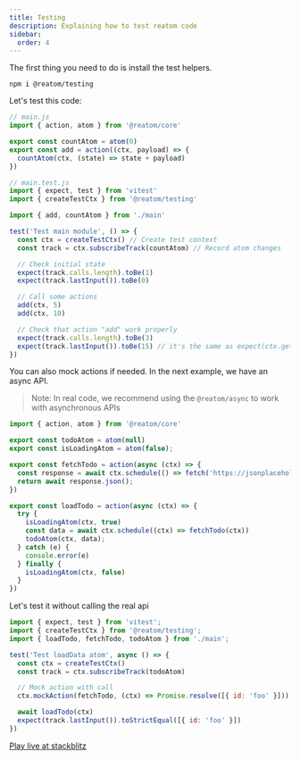 ```yaml
---
title: Testing
description: Explaining how to test reatom code
sidebar:
  order: 4
---
```


The first thing you need to do is install the test helpers.

```
npm i @reatom/testing
```

Let's test this code:

```js
// main.js
import { action, atom } from '@reatom/core'

export const countAtom = atom(0)
export const add = action((ctx, payload) => {
  countAtom(ctx, (state) => state + payload)
})
```

```js
// main.test.js
import { expect, test } from 'vitest'
import { createTestCtx } from '@reatom/testing'

import { add, countAtom } from './main'

test('Test main module', () => {
  const ctx = createTestCtx() // Create test context
  const track = ctx.subscribeTrack(countAtom) // Record atom changes

  // Check initial state
  expect(track.calls.length).toBe(1)
  expect(track.lastInput()).toBe(0)

  // Call some actions
  add(ctx, 5)
  add(ctx, 10)

  // Check that action "add" work properly
  expect(track.calls.length).toBe(3)
  expect(track.lastInput()).toBe(15) // it's the same as expect(ctx.get(countAtom)).toBe(15)
})
```

You can also mock actions if needed.
In the next example, we have an async API.

> Note: In real code, we recommend using the `@reatom/async` to work with asynchronous APIs

```ts
import { action, atom } from '@reatom/core'

export const todoAtom = atom(null)
export const isLoadingAtom = atom(false);

export const fetchTodo = action(async (ctx) => {
  const response = await ctx.schedule(() => fetch('https://jsonplaceholder.typicode.com/todos/1'))
  return await response.json();
})

export const loadTodo = action(async (ctx) => {
  try {
    isLoadingAtom(ctx, true)
    const data = await ctx.schedule((ctx) => fetchTodo(ctx))
    todoAtom(ctx, data);
  } catch (e) {
    console.error(e)
  } finally {
    isLoadingAtom(ctx, false)
  }
})
```

Let's test it without calling the real api

```js
import { expect, test } from 'vitest';
import { createTestCtx } from '@reatom/testing';
import { loadTodo, fetchTodo, todoAtom } from './main';

test('Test loadData atom', async () => {
  const ctx = createTestCtx()
  const track = ctx.subscribeTrack(todoAtom) 

  // Mock action with call
  ctx.mockAction(fetchTodo, (ctx) => Promise.resolve([{ id: 'foo' }]))

  await loadTodo(ctx)
  expect(track.lastInput()).toStrictEqual([{ id: 'foo' }])
})
```

[Play live at stackblitz](https://stackblitz.com/edit/vitest-dev-vitest-v4pvuq?file=test%2Fmain.ts,test%2Fbasic.test.ts)
